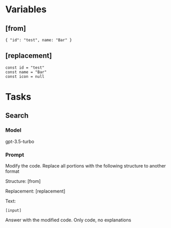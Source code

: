# Variables

## [from]

```
{ "id": "test", name: "Bar" }
```

## [replacement]

```
const id = "test"
const name = "Bar"
const icon = null
```

# Tasks

## Search

### Model

gpt-3.5-turbo

### Prompt

Modify the code. Replace all portions with the following structure to another format

Structure:
[from]

Replacement:
[replacement]

Text:

```
[input]
```

Answer with the modified code. Only code, no explanations
